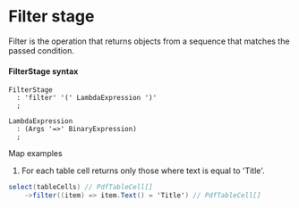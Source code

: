 # Filter stage

Filter is the operation that returns objects from a sequence that matches the passed condition.

#### FilterStage syntax
```antlr
FilterStage
  : 'filter' '(' LambdaExpression ')'  
  ;
  
LambdaExpression
  : (Args '=>' BinaryExpression)
  ;
```

Map examples
1. For each table cell returns only those where text is equal to 'Title'.
```csharp
select(tableCells) // PdfTableCell[]
    ->filter((item) => item.Text() = 'Title') // PdfTableCell[]
```